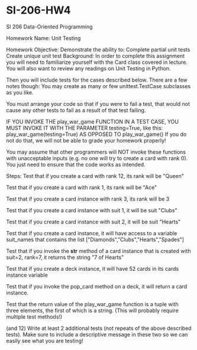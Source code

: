 # SI-206-HW4
SI 206 Data-Oriented Programming

Homework Name: Unit Testing

Homework Objective:
Demonstrate the ability to:
Complete partial unit tests
Create unique unit test
Background:
In order to complete this assignment you will need to familiarize yourself with the Card class covered in lecture.  You will also want to review any readings on Unit Testing in Python.

Then you will include tests for the cases described below.  There are a few notes though:
You may create as many or few unittest.TestCase subclasses as you like. 

You must arrange your code so that if you were to fail a test, that would not cause any other tests to fail as a result of that test failing. 

IF YOU INVOKE THE play_war_game FUNCTION IN A TEST CASE, YOU MUST INVOKE IT WITH THE PARAMETER testing=True, like this:
play_war_game(testing=True) AS OPPOSED TO play_war_game()
If you do not do that, we will not be able to grade your homework properly!

You may assume that other programmers will NOT invoke these functions with unacceptable inputs (e.g. no one will try to create a card with rank 0). You just need to ensure that the code works as intended.

Steps:
Test that if you create a card with rank 12, its rank will be "Queen"

Test that if you create a card with rank 1, its rank will be "Ace"

Test that if you create a card instance with rank 3, its rank will be 3

Test that if you create a card instance with suit 1, it will be suit "Clubs"

Test that if you create a card instance with suit 2, it will be suit "Hearts"

Test that if you create a card instance, it will have access to a variable suit_names that contains the list ["Diamonds","Clubs","Hearts","Spades"]

Test that if you invoke the __str__ method of a card instance that is created with suit=2, rank=7, it returns the string "7 of Hearts"

Test that if you create a deck instance, it will have 52 cards in its cards instance variable

Test that if you invoke the pop_card method on a deck, it will return a card instance.

Test that the return value of the play_war_game function is a tuple with three elements, the first of which is a string. (This will probably require multiple test methods!)

 (and 12)  Write at least 2 additional tests (not repeats of the above described tests). Make sure to include a descriptive message in these two so we can easily see what you are testing!

